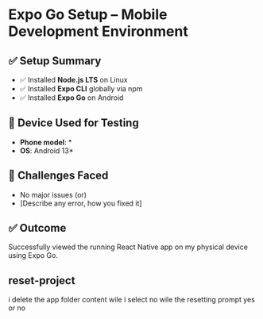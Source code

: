 # Expo Go Setup – Mobile Development Environment

## ✅ Setup Summary

- ✅ Installed **Node.js LTS** on Linux
- ✅ Installed **Expo CLI** globally via npm
- ✅ Installed **Expo Go** on Android

## 📱 Device Used for Testing

- **Phone model**: \*
- **OS**: Android 13\*

## 🚧 Challenges Faced

- No major issues (or)
- [Describe any error, how you fixed it]

## ✅ Outcome

Successfully viewed the running React Native app on my physical device using Expo Go.

## reset-project

i delete the app folder content wile i select no wile the resetting prompt yes or no

